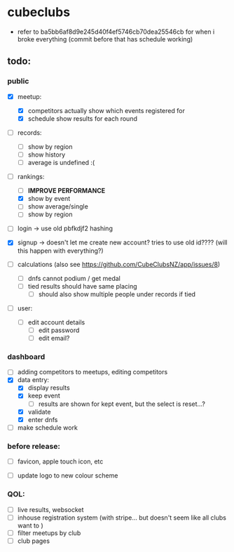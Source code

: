 # cubeclubs


- refer to ba5bb6af8d9e245d40f4ef5746cb70dea25546cb for when i broke everything (commit before that has schedule working)





## todo:


### public
- [x] meetup:
    - [x] competitors actually show which events registered for
    - [x] schedule show results for each round
- [ ] records:
    - [ ] show by region
    - [ ] show history
    - [ ] average is undefined :(
- [ ] rankings:
    - [ ] **IMPROVE PERFORMANCE**
    - [x] show by event
    - [ ] show average/single
    - [ ] show by region
- [ ] login -> use old pbfkdjf2 hashing
- [x] signup -> doesn't let me create new account? tries to use old id???? (will this happen with everything?)

- [ ] calculations (also see https://github.com/CubeClubsNZ/app/issues/8)
  - [ ] dnfs cannot podium / get medal
  - [ ] tied results should have same placing
    - [ ] should also show multiple people under records if tied       

- [ ] user:
  - [ ] edit account details
    - [ ] edit password
    - [ ] edit email?

### dashboard
- [ ] adding competitors to meetups, editing competitors
- [x] data entry:
    - [x] display results
    - [x] keep event
       - [ ] results are shown for kept event, but the select is reset...?
    - [x] validate
    - [x] enter dnfs
- [ ] make schedule work

### before release:
- [ ] favicon, apple touch icon, etc
- [ ] update logo to new colour scheme


### QOL:
- [ ] live results, websocket
- [ ] inhouse registration system (with stripe... but doesn't seem like all clubs want to )
- [ ] filter meetups by club
- [ ] club pages
